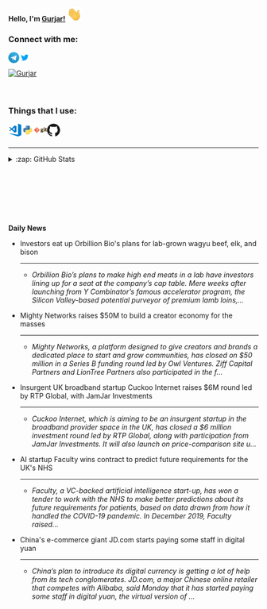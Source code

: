 #### Hello, I'm [Gurjar!](https://GurjarKing.github.io) <img src="https://raw.githubusercontent.com/ABSphreak/ABSphreak/master/gifs/Hi.gif" width="30px"></h2>


### Connect with me:

[<img align="left" alt="Gurjar | Telegram" width="22px" src="https://raw.githubusercontent.com/github/explore/80688e429a7d4ef2fca1e82350fe8e3517d3494d/topics/telegram/telegram.png" />][Telegram]
[<img align="left" alt="Gurjar | Twitter" width="22px" src="https://raw.githubusercontent.com/github/explore/80688e429a7d4ef2fca1e82350fe8e3517d3494d/topics/twitter/twitter.png" />][Twitter]
<br >
<br >
<a href="https://github.com/GurjarKing"><img src="https://komarev.com/ghpvc/?username=GurjarKing" alt="Gurjar" /></a> <br />
<br />
<br />
<!-- <br >

![](https://visitor-badge.glitch.me/badge?page_id=GurjarKing)

<br /> -->

### Things that I use:

[<img align="left" alt="Visual Studio Code" width="26px" src="https://raw.githubusercontent.com/github/explore/80688e429a7d4ef2fca1e82350fe8e3517d3494d/topics/visual-studio-code/visual-studio-code.png" />][VSCode]
[<img align="left" alt="Python" width="26px" src="https://raw.githubusercontent.com/github/explore/80688e429a7d4ef2fca1e82350fe8e3517d3494d/topics/python/python.png" />][Python]
[<img align="left" alt="Git" width="26px" src="https://raw.githubusercontent.com/github/explore/80688e429a7d4ef2fca1e82350fe8e3517d3494d/topics/git/git.png" />][Git]
[<img align="left" alt="GitHub" width="26px" src="https://raw.githubusercontent.com/github/explore/78df643247d429f6cc873026c0622819ad797942/topics/github/github.png" />][Github]

<br />
<br />

---
<details>
  <summary>:zap: GitHub Stats</summary>

<img align="left" alt="Gurjar's Github Stats" src="https://github-readme-stats.vercel.app/api?username=GurjarKing&show_icons=true&hide_border=true&count_private=true&include_all_commit=true&theme=algolia" />

</details>

<!-- ### 🔔 My latest tweet
<a href="https://twitter.com/Gurjar_King43" target="_blank">
	<img src="https://github.com/GurjarKing/GurjarKing/raw/master/tweet.png" width="70%" align="center" alt="Click to view on Twitter" title="My latest tweet, as an image"/>
</a> -->
<br>

<pre>

</pre>

<!-- **Quote of the hour:**

{qoth}

~ {qoth_author}
<pre>

</pre> -->
<br>
<pre>


</pre>
<strong>Daily News</strong>
  
  - Investors eat up Orbillion Bio's plans for lab-grown wagyu beef, elk, and bison
     <hr/>
     
      - *Orbillion Bio’s plans to make high end meats in a lab have investors lining up for a seat at the company’s cap table. Mere weeks after launching from Y Combinator’s famous accelerator program, the Silicon Valley-based potential purveyor of premium lamb loins,…*
     
  - Mighty Networks raises $50M to build a creator economy for the masses
      <hr/>
      
      - *Mighty Networks, a platform designed to give creators and brands a dedicated place to start and grow communities, has closed on $50 million in a Series B funding round led by Owl Ventures. Ziff Capital Partners and LionTree Partners also participated in the f…*
      
  - Insurgent UK broadband startup Cuckoo Internet raises $6M round led by RTP Global,  with JamJar Investments
      <hr/>
      
      - *Cuckoo Internet, which is aiming to be an insurgent startup in the broadband provider space in the UK, has closed a $6 million investment round led by RTP Global, along with participation from JamJar Investments. It will also launch on price-comparison site u…*
      
  - AI startup Faculty wins contract to predict future requirements for the UK's NHS
      <hr/>
      
      - *Faculty, a VC-backed artificial intelligence start-up, has won a tender to work with the NHS to make better predictions about its future requirements for patients, based on data drawn from how it handled the COVID-19 pandemic. In December 2019, Faculty raised…*
       
  - China's e-commerce giant JD.com starts paying some staff in digital yuan
      <hr/>
       
       - *China’s plan to introduce its digital currency is getting a lot of help from its tech conglomerates. JD.com, a major Chinese online retailer that competes with Alibaba, said Monday that it has started paying some staff in digital yuan, the virtual version of …*
      

<br />

[VSCode]: https://code.visualstudio.com/
[Python]: https://www.python.org/
[Git]: https://git-scm.com/
[Github]: https://github.com/
[Telegram]: https://t.me/Gurjar_King/
[Twitter]: https://twitter.com/Gurjar_King43/
